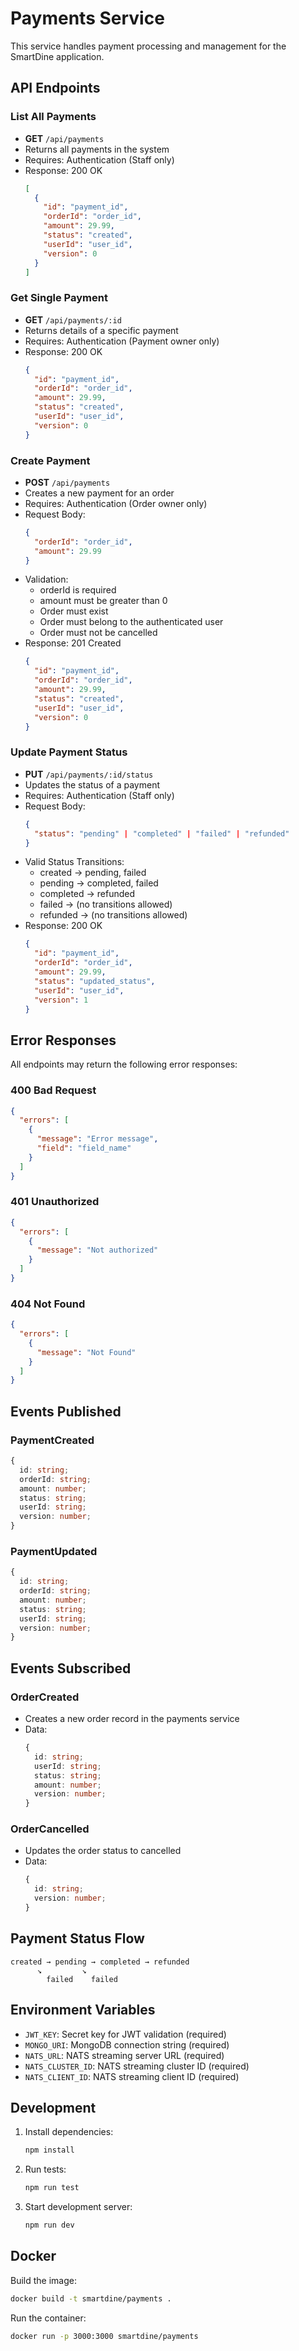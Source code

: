 # Payments Service

This service handles payment processing and management for the SmartDine application.

## API Endpoints

### List All Payments
- **GET** `/api/payments`
- Returns all payments in the system
- Requires: Authentication (Staff only)
- Response: 200 OK
  ```json
  [
    {
      "id": "payment_id",
      "orderId": "order_id",
      "amount": 29.99,
      "status": "created",
      "userId": "user_id",
      "version": 0
    }
  ]
  ```

### Get Single Payment
- **GET** `/api/payments/:id`
- Returns details of a specific payment
- Requires: Authentication (Payment owner only)
- Response: 200 OK
  ```json
  {
    "id": "payment_id",
    "orderId": "order_id",
    "amount": 29.99,
    "status": "created",
    "userId": "user_id",
    "version": 0
  }
  ```

### Create Payment
- **POST** `/api/payments`
- Creates a new payment for an order
- Requires: Authentication (Order owner only)
- Request Body:
  ```json
  {
    "orderId": "order_id",
    "amount": 29.99
  }
  ```
- Validation:
  - orderId is required
  - amount must be greater than 0
  - Order must exist
  - Order must belong to the authenticated user
  - Order must not be cancelled
- Response: 201 Created
  ```json
  {
    "id": "payment_id",
    "orderId": "order_id",
    "amount": 29.99,
    "status": "created",
    "userId": "user_id",
    "version": 0
  }
  ```

### Update Payment Status
- **PUT** `/api/payments/:id/status`
- Updates the status of a payment
- Requires: Authentication (Staff only)
- Request Body:
  ```json
  {
    "status": "pending" | "completed" | "failed" | "refunded"
  }
  ```
- Valid Status Transitions:
  - created → pending, failed
  - pending → completed, failed
  - completed → refunded
  - failed → (no transitions allowed)
  - refunded → (no transitions allowed)
- Response: 200 OK
  ```json
  {
    "id": "payment_id",
    "orderId": "order_id",
    "amount": 29.99,
    "status": "updated_status",
    "userId": "user_id",
    "version": 1
  }
  ```

## Error Responses

All endpoints may return the following error responses:

### 400 Bad Request
```json
{
  "errors": [
    {
      "message": "Error message",
      "field": "field_name"
    }
  ]
}
```

### 401 Unauthorized
```json
{
  "errors": [
    {
      "message": "Not authorized"
    }
  ]
}
```

### 404 Not Found
```json
{
  "errors": [
    {
      "message": "Not Found"
    }
  ]
}
```

## Events Published

### PaymentCreated
```typescript
{
  id: string;
  orderId: string;
  amount: number;
  status: string;
  userId: string;
  version: number;
}
```

### PaymentUpdated
```typescript
{
  id: string;
  orderId: string;
  amount: number;
  status: string;
  userId: string;
  version: number;
}
```

## Events Subscribed

### OrderCreated
- Creates a new order record in the payments service
- Data:
  ```typescript
  {
    id: string;
    userId: string;
    status: string;
    amount: number;
    version: number;
  }
  ```

### OrderCancelled
- Updates the order status to cancelled
- Data:
  ```typescript
  {
    id: string;
    version: number;
  }
  ```

## Payment Status Flow

```
created → pending → completed → refunded
      ↘         ↘
        failed    failed
```

## Environment Variables

- `JWT_KEY`: Secret key for JWT validation (required)
- `MONGO_URI`: MongoDB connection string (required)
- `NATS_URL`: NATS streaming server URL (required)
- `NATS_CLUSTER_ID`: NATS streaming cluster ID (required)
- `NATS_CLIENT_ID`: NATS streaming client ID (required)

## Development

1. Install dependencies:
   ```bash
   npm install
   ```

2. Run tests:
   ```bash
   npm run test
   ```

3. Start development server:
   ```bash
   npm run dev
   ```

## Docker

Build the image:
```bash
docker build -t smartdine/payments .
```

Run the container:
```bash
docker run -p 3000:3000 smartdine/payments
``` 